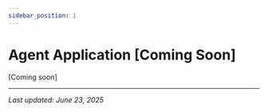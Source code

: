 ```yaml
---
sidebar_position: 1
---
```


# Agent Application [Coming Soon]

[Coming soon]

---

_Last updated: June 23, 2025_
